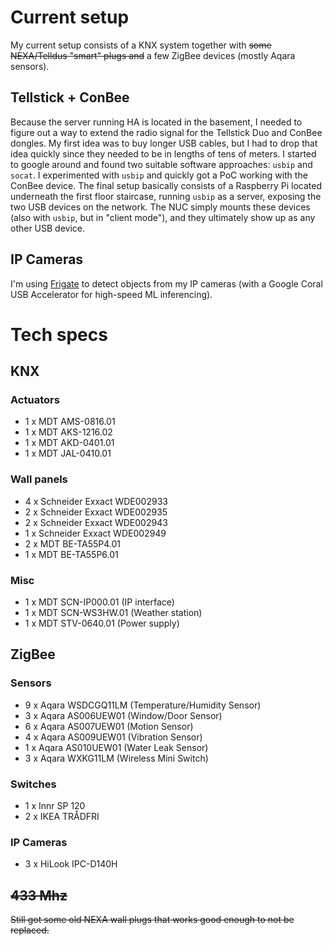 # Current setup

My current setup consists of a KNX system together with ~~some NEXA/Telldus "smart" plugs and~~ a few ZigBee devices (mostly Aqara sensors).

## Tellstick + ConBee

Because the server running HA is located in the basement, I needed to figure out a way to extend the radio signal for the Tellstick Duo and ConBee dongles. My first idea was to buy longer USB cables, but I had to drop that idea quickly since they needed to be in lengths of tens of meters. I started to google around and found two suitable software approaches: `usbip` and `socat`. I experimented with `usbip` and quickly got a PoC working with the ConBee device. The final setup basically consists of a Raspberry Pi located underneath the first floor staircase, running `usbip` as a server, exposing the two USB devices on the network. The NUC simply mounts these devices (also with `usbip`, but in "client mode"), and they ultimately show up as any other USB device.

## IP Cameras

I'm using [Frigate](https://github.com/blakeblackshear/frigate) to detect objects from my IP cameras (with a Google Coral USB Accelerator for high-speed ML inferencing).

# Tech specs

## KNX

### Actuators

- 1 x MDT AMS-0816.01
- 1 x MDT AKS-1216.02
- 1 x MDT AKD-0401.01
- 1 x MDT JAL-0410.01

### Wall panels

- 4 x Schneider Exxact WDE002933
- 2 x Schneider Exxact WDE002935
- 2 x Schneider Exxact WDE002943
- 1 x Schneider Exxact WDE002949
- 2 x MDT BE-TA55P4.01
- 1 x MDT BE-TA55P6.01

### Misc

- 1 x MDT SCN-IP000.01 (IP interface)
- 1 x MDT SCN-WS3HW.01 (Weather station)
- 1 x MDT STV-0640.01 (Power supply)

## ZigBee

### Sensors

- 9 x Aqara WSDCGQ11LM (Temperature/Humidity Sensor)
- 3 x Aqara AS006UEW01 (Window/Door Sensor)
- 6 x Aqara AS007UEW01 (Motion Sensor)
- 4 x Aqara AS009UEW01 (Vibration Sensor) 
- 1 x Aqara AS010UEW01 (Water Leak Sensor) 
- 3 x Aqara WXKG11LM (Wireless Mini Switch)

### Switches

- 1 x Innr SP 120
- 2 x IKEA TRÅDFRI

### IP Cameras

- 3 x HiLook IPC-D140H

## ~~433 Mhz~~

~~Still got some old NEXA wall plugs that works good enough to not be replaced.~~
